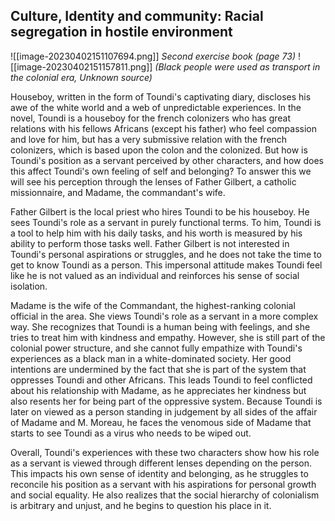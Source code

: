 ## Culture, Identity and community: Racial segregation in hostile environment

![[image-20230402151107694.png]]
*Second exercise book (page 73)*
![[image-20230402151157811.png]]
*(Black people were used as transport in the colonial era, Unknown source)*

Houseboy, written in the form of Toundi's captivating diary, discloses his awe of the white world and a web of unpredictable experiences. In the novel, Toundi is a houseboy for the french colonizers who has great relations with his fellows Africans (except his father) who feel compassion and love for him, but has a very submissive relation with the french colonizers, which is based  upon the colon and the colonized. But how is Toundi's position as a servant perceived by other characters, and how does this affect Toundi's own feeling of self and belonging? To answer this we will see his perception through the lenses of Father Gilbert, a catholic missionnaire, and Madame, the commandant's wife.

Father Gilbert is the local priest who hires Toundi to be his houseboy. He sees Toundi's role as a servant in purely functional terms. To him, Toundi is a tool to help him with his daily tasks, and his worth is measured by his ability to perform those tasks well. Father Gilbert is not interested in Toundi's personal aspirations or struggles, and he does not take the time to get to know Toundi as a person. This impersonal attitude makes Toundi feel like he is not valued as an individual and reinforces his sense of social isolation.

Madame is the wife of the Commandant, the highest-ranking colonial official in the area. She views Toundi's role as a servant in a more complex way. She recognizes that Toundi is a human being with feelings, and she tries to treat him with kindness and empathy. However, she is still part of the colonial power structure, and she cannot fully empathize with Toundi's experiences as a black man in a white-dominated society. Her good intentions are undermined by the fact that she is part of the system that oppresses Toundi and other Africans. This leads Toundi to feel conflicted about his relationship with Madame, as he appreciates her kindness but also resents her for being part of the oppressive system. Because Toundi is later on viewed as a person standing in judgement by all sides of the affair of Madame and M. Moreau, he faces the venomous side of Madame that starts to see Toundi as a virus who needs to be wiped out.

Overall, Toundi's experiences with these two characters show how his role as a servant is viewed through different lenses depending on the person. This impacts his own sense of identity and belonging, as he struggles to reconcile his position as a servant with his aspirations for personal growth and social equality. He also realizes that the social hierarchy of colonialism is arbitrary and unjust, and he begins to question his place in it.